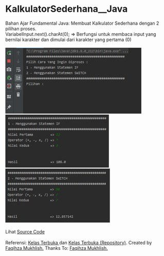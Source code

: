 # KalkulatorSederhana__Java
Bahan Ajar Fundamental Java: Membuat Kalkulator Sederhana dengan 2 pilihan proses.<br>
VariabelInput.next().charAt(0); => Berfungsi untuk membaca input yang bernilai karakter dan dimulai dari karakter yang pertama (0)<br><br>
<img src="https://github.com/RizkyKhapidsyah/KalkulatorSederhana__Java/blob/master/results/001.PNG">
<img src="https://github.com/RizkyKhapidsyah/KalkulatorSederhana__Java/blob/master/results/002.PNG">
<img src="https://github.com/RizkyKhapidsyah/KalkulatorSederhana__Java/blob/master/results/003.PNG"><br><br>
Lihat <a href="https://github.com/RizkyKhapidsyah/KalkulatorSederhana__Java/tree/master/src/com/rizkykhapidsyah/kalkulator">Source Code</a><br><br>
Referensi: <a href="https://www.youtube.com/user/faqihzamukhlish"> Kelas Terbuka </a> dan <a href="https://github.com/kelasterbuka"> Kelas Terbuka (Repository)</a>. Created by <a href="https://github.com/faqihza">Faqihza Mukhlish.</a> Thanks To: <a href="https://www.youtube.com/channel/UCRGHjysoCemh4y7tCJQs30w/about">Faqihza Mukhlish.</a>
